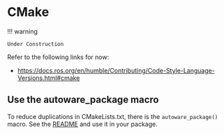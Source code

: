 # CMake

!!! warning

    Under Construction

Refer to the following links for now:

- <https://docs.ros.org/en/humble/Contributing/Code-Style-Language-Versions.html#cmake>

## Use the autoware_package macro

To reduce duplications in CMakeLists.txt, there is the `autoware_package()` macro.
See the [README](https://github.com/autowarefoundation/autoware_common/tree/main/autoware_cmake) and use it in your package.
